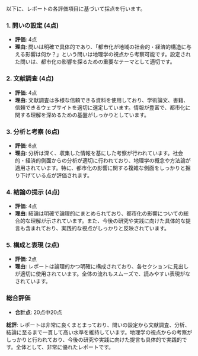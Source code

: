 以下に、レポートの各評価項目に基づいて採点を行います。

### 1. 問いの設定 (4点)
- **評価**: 4点
- **理由**: 問いは明確で具体的であり、「都市化が地域の社会的・経済的構造に与える影響は何か？」という問いは地理学の視点から考察可能です。設定された問いは、都市化の影響を探るための重要なテーマとして適切です。

### 2. 文献調査 (4点)
- **評価**: 4点
- **理由**: 文献調査は多様な信頼できる資料を使用しており、学術論文、書籍、信頼できるウェブサイトを適切に選定しています。情報が豊富で、都市化に関する理解を深めるための基盤がしっかりとしています。

### 3. 分析と考察 (6点)
- **評価**: 6点
- **理由**: 分析は深く、収集した情報を基にした考察が行われています。社会的・経済的側面からの分析が適切に行われており、地理学の概念や方法論が適用されています。特に、都市化の影響に関する複雑な側面をしっかりと掘り下げている点が評価されます。

### 4. 結論の提示 (4点)
- **評価**: 4点
- **理由**: 結論は明確で論理的にまとめられており、都市化の影響についての総合的な理解が示されています。また、今後の研究や実践に向けた具体的な提言も含まれており、実践的な視点がしっかりと反映されています。

### 5. 構成と表現 (2点)
- **評価**: 2点
- **理由**: レポートは論理的かつ明確に構成されており、各セクションに見出しが適切に使用されています。全体の流れもスムーズで、読みやすい表現がなされています。

### 総合評価
- **合計点**: 20点中20点

**総評**: レポートは非常に良くまとまっており、問いの設定から文献調査、分析、結論に至るまで一貫して高い水準を維持しています。地理学の視点からの考察がしっかりと行われており、今後の研究や実践に向けた提言も具体的で実践的です。全体として、非常に優れたレポートです。